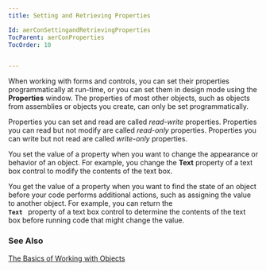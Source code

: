 ```yaml
---
title: Setting and Retrieving Properties

Id: aerConSettingandRetrievingProperties
TocParent: aerConProperties
TocOrder: 10


---
```


When working with forms and controls, you can set their properties programmatically at run-time, or you can set them in design mode using the **Properties** window. The properties of most other objects, such as objects from assemblies or objects you create, can only be set programmatically. 

Properties you can set and read are called *read-write* properties. Properties you can read but not modify are called *read-only* properties. Properties you can write but not read are called *write-only* properties. 

You set the value of a property when you want to change the appearance or behavior of an object. For example, you change the **Text** property of a text box control to modify the contents of the text box. 

You get the value of a property when you want to find the state of an object before your code performs additional actions, such as assigning the value to another object. For example, you can return the <code> **Text** </code> property of a text box control to determine the contents of the text box before running code that might change the value. 

### See Also
[The Basics of Working with Objects](aerConObjects.html) 
